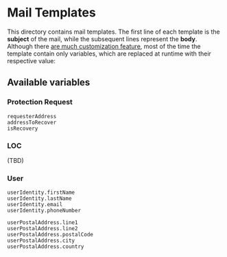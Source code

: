 # Mail Templates
This directory contains mail templates. The first line of each template is the **subject** of the mail, while the
subsequent lines represent the **body**.
Although there [are much customization feature](https://squirrelly.js.org/docs/), most of the time the template
contain only variables, which are replaced at runtime with their respective value:

## Available variables
### Protection Request
    requesterAddress
    addressToRecover
    isRecovery
### LOC
(TBD)
### User
    userIdentity.firstName
    userIdentity.lastName
    userIdentity.email
    userIdentity.phoneNumber

    userPostalAddress.line1
    userPostalAddress.line2
    userPostalAddress.postalCode
    userPostalAddress.city
    userPostalAddress.country
